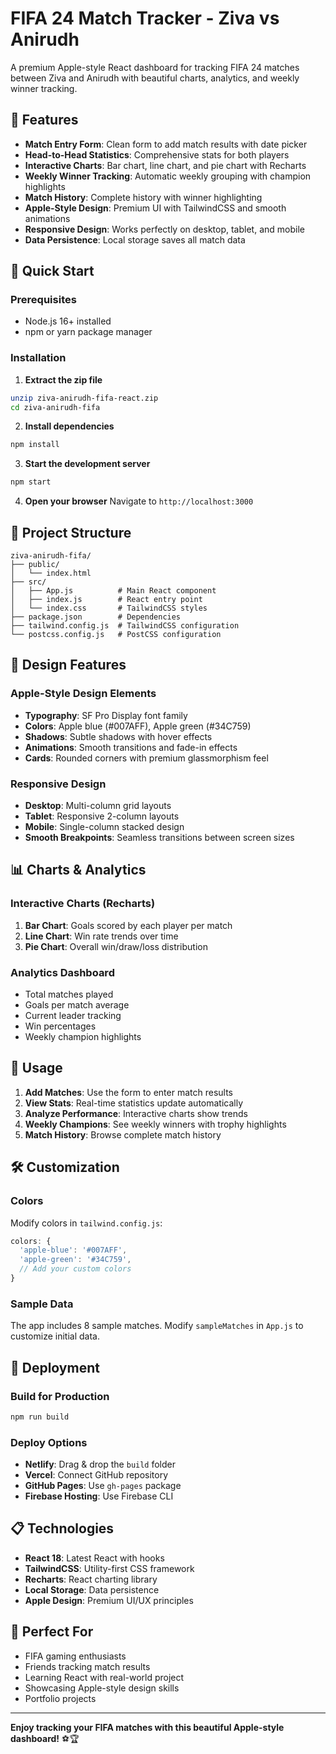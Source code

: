 # FIFA 24 Match Tracker - Ziva vs Anirudh

A premium Apple-style React dashboard for tracking FIFA 24 matches between Ziva and Anirudh with beautiful charts, analytics, and weekly winner tracking.

## 🎯 Features

- **Match Entry Form**: Clean form to add match results with date picker
- **Head-to-Head Statistics**: Comprehensive stats for both players
- **Interactive Charts**: Bar chart, line chart, and pie chart with Recharts
- **Weekly Winner Tracking**: Automatic weekly grouping with champion highlights
- **Match History**: Complete history with winner highlighting
- **Apple-Style Design**: Premium UI with TailwindCSS and smooth animations
- **Responsive Design**: Works perfectly on desktop, tablet, and mobile
- **Data Persistence**: Local storage saves all match data

## 🚀 Quick Start

### Prerequisites
- Node.js 16+ installed
- npm or yarn package manager

### Installation

1. **Extract the zip file**
```bash
unzip ziva-anirudh-fifa-react.zip
cd ziva-anirudh-fifa
```

2. **Install dependencies**
```bash
npm install
```

3. **Start the development server**
```bash
npm start
```

4. **Open your browser**
Navigate to `http://localhost:3000`

## 📁 Project Structure

```
ziva-anirudh-fifa/
├── public/
│   └── index.html
├── src/
│   ├── App.js          # Main React component
│   ├── index.js        # React entry point
│   └── index.css       # TailwindCSS styles
├── package.json        # Dependencies
├── tailwind.config.js  # TailwindCSS configuration
└── postcss.config.js   # PostCSS configuration
```

## 🎨 Design Features

### Apple-Style Design Elements
- **Typography**: SF Pro Display font family
- **Colors**: Apple blue (#007AFF), Apple green (#34C759)
- **Shadows**: Subtle shadows with hover effects
- **Animations**: Smooth transitions and fade-in effects
- **Cards**: Rounded corners with premium glassmorphism feel

### Responsive Design
- **Desktop**: Multi-column grid layouts
- **Tablet**: Responsive 2-column layouts  
- **Mobile**: Single-column stacked design
- **Smooth Breakpoints**: Seamless transitions between screen sizes

## 📊 Charts & Analytics

### Interactive Charts (Recharts)
1. **Bar Chart**: Goals scored by each player per match
2. **Line Chart**: Win rate trends over time
3. **Pie Chart**: Overall win/draw/loss distribution

### Analytics Dashboard
- Total matches played
- Goals per match average
- Current leader tracking
- Win percentages
- Weekly champion highlights

## 📱 Usage

1. **Add Matches**: Use the form to enter match results
2. **View Stats**: Real-time statistics update automatically  
3. **Analyze Performance**: Interactive charts show trends
4. **Weekly Champions**: See weekly winners with trophy highlights
5. **Match History**: Browse complete match history

## 🛠️ Customization

### Colors
Modify colors in `tailwind.config.js`:
```javascript
colors: {
  'apple-blue': '#007AFF',
  'apple-green': '#34C759',
  // Add your custom colors
}
```

### Sample Data
The app includes 8 sample matches. Modify `sampleMatches` in `App.js` to customize initial data.

## 🚀 Deployment

### Build for Production
```bash
npm run build
```

### Deploy Options
- **Netlify**: Drag & drop the `build` folder
- **Vercel**: Connect GitHub repository  
- **GitHub Pages**: Use `gh-pages` package
- **Firebase Hosting**: Use Firebase CLI

## 📋 Technologies

- **React 18**: Latest React with hooks
- **TailwindCSS**: Utility-first CSS framework
- **Recharts**: React charting library
- **Local Storage**: Data persistence
- **Apple Design**: Premium UI/UX principles

## 🎯 Perfect For

- FIFA gaming enthusiasts
- Friends tracking match results
- Learning React with real-world project
- Showcasing Apple-style design skills
- Portfolio projects

---

**Enjoy tracking your FIFA matches with this beautiful Apple-style dashboard!** ⚽🏆